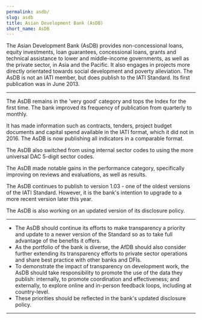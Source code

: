 ```yaml
---
permalink: asdb/
slug: asdb
title: Asian Development Bank (AsDB)
short_name: AsDB
---
```


The Asian Development Bank (AsDB) provides non-concessional loans, equity investments, loan guarantees, concessional loans, grants and technical assistance to lower and middle-income governments, as well as the private sector, in Asia and the Pacific. It also engages in projects more directly orientated towards social development and poverty alleviation. The AsDB is not an IATI member, but does publish to the IATI Standard. Its first publication was in June 2013.

---

The AsDB remains in the 'very good' category and tops the Index for the first time. The bank improved its frequency of publication from quarterly to monthly.

It has made information such as contracts, tenders, project budget documents and capital spend available in the IATI format, which it did not in 2016. The AsDB is now publishing all indicators in a comparable format.

The AsDB also switched from using internal sector codes to using the more universal DAC 5-digit sector codes.

The AsDB made notable gains in the performance category, specifically improving on reviews and evaluations, as well as results.

The AsDB continues to publish to version 1.03 - one of the oldest versions of the IATI Standard. However, it is the bank's intention to upgrade to a more recent version later this year.

The AsDB is also working on an updated version of its disclosure policy.

---

 * The AsDB should continue its efforts to make transparency a priority and update to a newer version of the Standard so as to take full advantage of the benefits it offers.
 * As the portfolio of the bank is diverse, the AfDB should also consider further extending its transparency efforts to private sector operations and share best practice with other banks and DFIs.
 * To demonstrate the impact of transparency on development work, the AsDB should take responsibility to promote the use of the data they publish: internally, to promote coordination and effectiveness; and externally, to explore online and in-person feedback loops, including at country-level.
 * These priorities should be reflected in the bank's updated disclosure policy.

---
